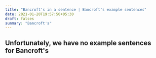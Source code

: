 ```yaml
---
title: "Bancroft's in a sentence | Bancroft's example sentences"
date: 2021-01-20T19:57:50+05:30
draft: falses
summary: "Bancroft's"
---
```

## Unfortunately, we have no example sentences for Bancroft's                 
